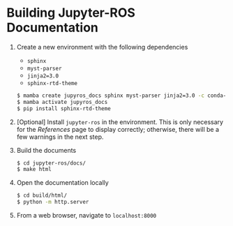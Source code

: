 # Building Jupyter-ROS Documentation

1. Create a new environment with the following dependencies

   - `sphinx`
   - `myst-parser`
   - `jinja2=3.0`
   - `sphinx-rtd-theme`

   ```sh
   $ mamba create jupyros_docs sphinx myst-parser jinja2=3.0 -c conda-forge
   $ mamba activate jupyros_docs
   $ pip install sphinx-rtd-theme
   ```

1. [Optional] Install `jupyter-ros` in the environment. This is only necessary for the _References_ page to display correctly; otherwise, there will be a few warnings in the next step.

1. Build the documents

   ```sh
   $ cd jupyter-ros/docs/
   $ make html
   ```

1. Open the documentation locally

   ```sh
   $ cd build/html/
   $ python -m http.server
   ```

1. From a web browser, navigate to `localhost:8000`
